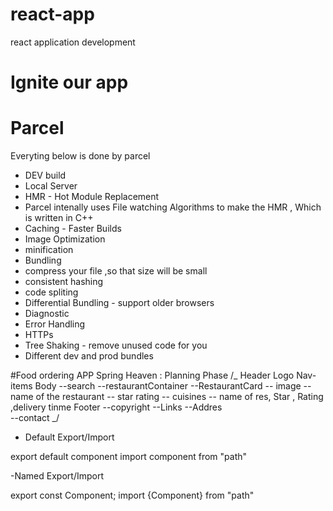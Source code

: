 # react-app

react application development

# Ignite our app

# Parcel

Everyting below is done by parcel

- DEV build
- Local Server
- HMR - Hot Module Replacement
- Parcel intenally uses File watching Algorithms to make the HMR , Which is written in C++
- Caching - Faster Builds
- Image Optimization
- minification
- Bundling
- compress your file ,so that size will be small
- consistent hashing
- code spliting
- Differential Bundling - support older browsers
- Diagnostic
- Error Handling
- HTTPs
- Tree Shaking - remove unused code for you
- Different dev and prod bundles

#Food ordering APP Spring Heaven : Planning Phase
/_
Header
Logo
Nav-items
Body
--search
--restaurantContainer
--RestaurantCard
-- image
-- name of the restaurant
-- star rating
-- cuisines
-- name of res, Star , Rating ,delivery tinme
Footer
--copyright
--Links
--Addres  
 --contact
_/

- Default Export/Import

export default component
import component from "path"

-Named Export/Import

export const Component;
import {Component} from "path"
